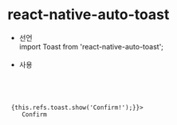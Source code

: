 # react-native-auto-toast
- 선언 <br>
import Toast from 'react-native-auto-toast'; <br> <br>
- 사용 <br>
<pre>
<code>
<View>
<Toast ref="toast" backgroundColor="#000000" opacitys="0.5"/>
</View>
<TouchableOpacity onPress={() => {this.refs.toast.show('Confirm!');}}>
    <Text>Confirm</Text>
</TouchableOpacity>
</code>
</pre>